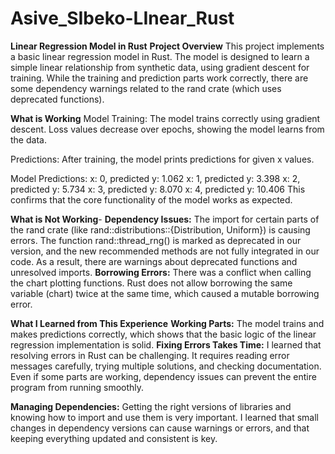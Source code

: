 # Asive_SIbeko-LInear_Rust

**Linear Regression Model in Rust**
**Project Overview**
This project implements a basic linear regression model in Rust.
The model is designed to learn a simple linear relationship from synthetic data, using gradient descent for training. 
While the training and prediction parts work correctly, there are some dependency warnings related to the rand crate (which uses deprecated functions).

**What is Working**
Model Training:
The model trains correctly using gradient descent. Loss values decrease over epochs, showing the model learns from the data.

Predictions:
After training, the model prints predictions for given x values.

Model Predictions:
x: 0, predicted y: 1.062
x: 1, predicted y: 3.398
x: 2, predicted y: 5.734
x: 3, predicted y: 8.070
x: 4, predicted y: 10.406
This confirms that the core functionality of the model works as expected.


**What is Not Working**-
**Dependency Issues:**
The import for certain parts of the rand crate (like rand::distributions::{Distribution, Uniform}) is causing errors.
The function rand::thread_rng() is marked as deprecated in our version, and the new recommended methods are not fully integrated in our code.
As a result, there are warnings about deprecated functions and unresolved imports.
**Borrowing Errors:**
There was a conflict when calling the chart plotting functions. 
Rust does not allow borrowing the same variable (chart) twice at the same time, which caused a mutable borrowing error.

**What I Learned from This Experience**
**Working Parts:**
The model trains and makes predictions correctly, which shows that the basic logic of the linear regression implementation is solid.
**Fixing Errors Takes Time:**
I learned that resolving errors in Rust can be challenging. 
It requires reading error messages carefully, trying multiple solutions, and checking documentation. 
Even if some parts are working, dependency issues can prevent the entire program from running smoothly.

**Managing Dependencies:**
Getting the right versions of libraries and knowing how to import and use them is very important. 
I learned that small changes in dependency versions can cause warnings or errors, and that keeping everything updated and consistent is key.
